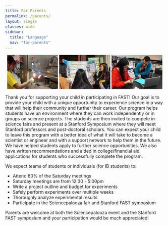```yaml
---
title: For Parents
permalink: /parents/
layout: single
classes: wide
sidebar:
  title: "Language"
  nav: "for-parents"
---
```


<p align="center">
    <img src="/assets/images/for_parents/1.jpg" width="32%" />
    <img src="/assets/images/for_parents/2.jpg" width="32%" />
    <img src="/assets/images/for_parents/3.jpg" width="32%" />
</p>

Thank you for supporting your child in participating in FAST! Our goal
is to provide your child with a unique opportunity to experience science
in a way that will help their community and further their career.
Our program helps students have an environment where they can work
independently or in groups on science projects. The students are then
invited to compete in science fairs and present at a Stanford Symposium
where they will meet Stanford professors and post-doctoral scholars.
You can expect your child to leave this program with a better idea of
what it will take to become a scientist or engineer and with a support
network to help them in the future. We have helped students apply to
further science opportunities. We also have written recommendations
and aided in college/financial aid applications for students who
successfully complete the program.
 
We expect teams of students or individuals (for IB students) to:
- Attend 80% of the Saturday meetings
- Saturday meetings are from 12:30 - 5:00pm
- Write a project outline and budget for experiments
- Safely perform experiments over multiple weeks
- Thoroughly analyze experimental results
- Participate in the Sciencepalooza fair and Stanford FAST symposium
 
Parents are welcome at both the Sciencepalooza event and the Stanford
FAST symposium and your participation would be much appreciated!
